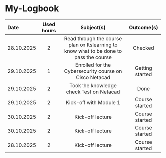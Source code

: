 # My-Logbook
| Date  | Used hours | Subject(s) |  Outcome(s) |
| :---         |     :---:      |     :---:      |     :---:      |
| 28.10.2025 | 2 | Read through the course plan on Itslearning to know what to be done to pass the course | Checked |
| 29.10.2025 | 1 | Enrolled for the Cybersecurity course on Cisco Netacad | Getting started  |
| 29.10.2025 | 2 | Took the knowledge check Test on Netacad  | Done |
| 29.10.2025 | 2 | Kick-off with Module 1  | Course started |
| 30.10.2025 | 2 | Kick-off lecture  | Course started |
| 30.10.2025 | 2 | Kick-off lecture  | Course started |
| 28.10.2025 | 2 | Kick-off lecture  | Course started |
